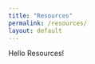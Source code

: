 ```yaml
---
title: "Resources"
permalink: /resources/
layout: default
---
```


<div class="container chise-page">
    Hello Resources!
</div>